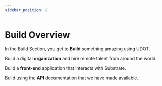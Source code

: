 ```yaml
---
sidebar_position: 8
---
```


# Build Overview

In the Build Section, you get to **Build** something amazing using UDOT.

Build a digital **organization** and hire remote talent from around the world.

Build a **front-end** application that interacts with Substrate.

Build using the  **API** documentation that we have made available.
